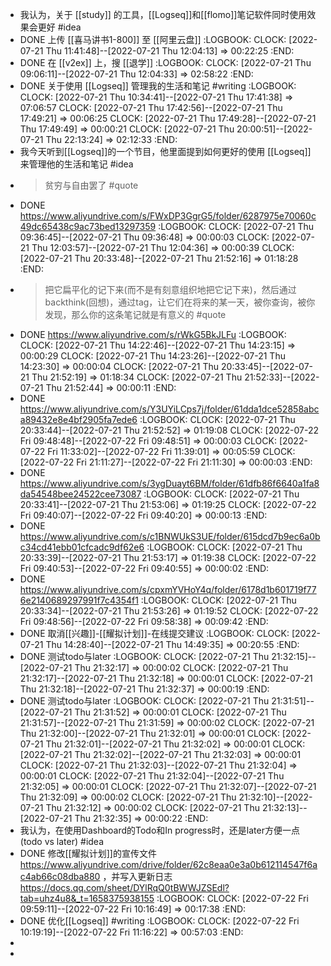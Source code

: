 - 我认为，关于 [[study]] 的工具，[[Logseq]]和[[flomo]]笔记软件同时使用效果会更好 #idea
- DONE 上传 [[喜马讲书1-800]] 至 [[阿里云盘]]
  :LOGBOOK:
  CLOCK: [2022-07-21 Thu 11:41:48]--[2022-07-21 Thu 12:04:13] =>  00:22:25
  :END:
- DONE 在 [[v2ex]] 上，搜 [[退学]]
  :LOGBOOK:
  CLOCK: [2022-07-21 Thu 09:06:11]--[2022-07-21 Thu 12:04:33] =>  02:58:22
  :END:
- DONE 关于使用 [[Logseq]] 管理我的生活和笔记 #writing
  :LOGBOOK:
  CLOCK: [2022-07-21 Thu 10:34:41]--[2022-07-21 Thu 17:41:38] =>  07:06:57
  CLOCK: [2022-07-21 Thu 17:42:56]--[2022-07-21 Thu 17:49:21] =>  00:06:25
  CLOCK: [2022-07-21 Thu 17:49:28]--[2022-07-21 Thu 17:49:49] =>  00:00:21
  CLOCK: [2022-07-21 Thu 20:00:51]--[2022-07-21 Thu 22:13:24] =>  02:12:33
  :END:
- 我今天听到[[Logseq]]的一个节目，他里面提到如何更好的使用 [[Logseq]] 来管理他的生活和笔记 #idea
- >贫穷与自由罢了 #quote
- DONE https://www.aliyundrive.com/s/FWxDP3GgrG5/folder/6287975e70060c49dc65438c9ac73bed13297359
  :LOGBOOK:
  CLOCK: [2022-07-21 Thu 09:36:45]--[2022-07-21 Thu 09:36:48] =>  00:00:03
  CLOCK: [2022-07-21 Thu 12:03:57]--[2022-07-21 Thu 12:04:36] =>  00:00:39
  CLOCK: [2022-07-21 Thu 20:33:48]--[2022-07-21 Thu 21:52:16] =>  01:18:28
  :END:
- >把它扁平化的记下来(而不是有刻意组织地把它记下来)，然后通过backthink(回想)，通过tag，让它们在将来的某一天，被你查询，被你发现，那么你的这条笔记就是有意义的 #quote
- DONE https://www.aliyundrive.com/s/rWkG5BkJLFu
  :LOGBOOK:
  CLOCK: [2022-07-21 Thu 14:22:46]--[2022-07-21 Thu 14:23:15] =>  00:00:29
  CLOCK: [2022-07-21 Thu 14:23:26]--[2022-07-21 Thu 14:23:30] =>  00:00:04
  CLOCK: [2022-07-21 Thu 20:33:45]--[2022-07-21 Thu 21:52:19] =>  01:18:34
  CLOCK: [2022-07-21 Thu 21:52:33]--[2022-07-21 Thu 21:52:44] =>  00:00:11
  :END:
- DONE https://www.aliyundrive.com/s/Y3UYiLCps7j/folder/61dda1dce52858abca89432e8e4bf2905fa7ede6
  :LOGBOOK:
  CLOCK: [2022-07-21 Thu 20:33:44]--[2022-07-21 Thu 21:52:52] =>  01:19:08
  CLOCK: [2022-07-22 Fri 09:48:48]--[2022-07-22 Fri 09:48:51] =>  00:00:03
  CLOCK: [2022-07-22 Fri 11:33:02]--[2022-07-22 Fri 11:39:01] =>  00:05:59
  CLOCK: [2022-07-22 Fri 21:11:27]--[2022-07-22 Fri 21:11:30] =>  00:00:03
  :END:
- DONE https://www.aliyundrive.com/s/3ygDuayt6BM/folder/61dfb86f6640a1fa8da54548bee24522cee73087
  :LOGBOOK:
  CLOCK: [2022-07-21 Thu 20:33:41]--[2022-07-21 Thu 21:53:06] =>  01:19:25
  CLOCK: [2022-07-22 Fri 09:40:07]--[2022-07-22 Fri 09:40:20] =>  00:00:13
  :END:
- DONE https://www.aliyundrive.com/s/c1BNWUkS3UE/folder/615dcd7b9ec6a0bc34cd41ebb01cfcadc9df62e6
  :LOGBOOK:
  CLOCK: [2022-07-21 Thu 20:33:39]--[2022-07-21 Thu 21:53:17] =>  01:19:38
  CLOCK: [2022-07-22 Fri 09:40:53]--[2022-07-22 Fri 09:40:55] =>  00:00:02
  :END:
- DONE https://www.aliyundrive.com/s/cpxmYVHoY4q/folder/6178d1b601719f776e2140689297991f7c4354f1
  :LOGBOOK:
  CLOCK: [2022-07-21 Thu 20:33:34]--[2022-07-21 Thu 21:53:26] =>  01:19:52
  CLOCK: [2022-07-22 Fri 09:48:56]--[2022-07-22 Fri 09:58:38] =>  00:09:42
  :END:
- DONE 取消[[兴趣]]-[[耀拟计划]]-在线提交建议
  :LOGBOOK:
  CLOCK: [2022-07-21 Thu 14:28:40]--[2022-07-21 Thu 14:49:35] =>  00:20:55
  :END:
- DONE 测试todo与later
  :LOGBOOK:
  CLOCK: [2022-07-21 Thu 21:32:15]--[2022-07-21 Thu 21:32:17] =>  00:00:02
  CLOCK: [2022-07-21 Thu 21:32:17]--[2022-07-21 Thu 21:32:18] =>  00:00:01
  CLOCK: [2022-07-21 Thu 21:32:18]--[2022-07-21 Thu 21:32:37] =>  00:00:19
  :END:
- DONE 测试todo与later
  :LOGBOOK:
  CLOCK: [2022-07-21 Thu 21:31:51]--[2022-07-21 Thu 21:31:52] =>  00:00:01
  CLOCK: [2022-07-21 Thu 21:31:57]--[2022-07-21 Thu 21:31:59] =>  00:00:02
  CLOCK: [2022-07-21 Thu 21:32:00]--[2022-07-21 Thu 21:32:01] =>  00:00:01
  CLOCK: [2022-07-21 Thu 21:32:01]--[2022-07-21 Thu 21:32:02] =>  00:00:01
  CLOCK: [2022-07-21 Thu 21:32:02]--[2022-07-21 Thu 21:32:03] =>  00:00:01
  CLOCK: [2022-07-21 Thu 21:32:03]--[2022-07-21 Thu 21:32:04] =>  00:00:01
  CLOCK: [2022-07-21 Thu 21:32:04]--[2022-07-21 Thu 21:32:05] =>  00:00:01
  CLOCK: [2022-07-21 Thu 21:32:07]--[2022-07-21 Thu 21:32:09] =>  00:00:02
  CLOCK: [2022-07-21 Thu 21:32:10]--[2022-07-21 Thu 21:32:12] =>  00:00:02
  CLOCK: [2022-07-21 Thu 21:32:13]--[2022-07-21 Thu 21:32:35] =>  00:00:22
  :END:
- 我认为，在使用Dashboard的Todo和In progress时，还是later方便一点(todo vs later) #idea
- DONE 修改[[耀拟计划]]的宣传文件 https://www.aliyundrive.com/drive/folder/62c8eaa0e3a0b612114547f6ac4ab66c08dba880  ，并写入更新日志 https://docs.qq.com/sheet/DYlRqQ0tBWWJZSEdl?tab=uhz4u8&_t=1658375938155
  :LOGBOOK:
  CLOCK: [2022-07-22 Fri 09:59:11]--[2022-07-22 Fri 10:16:49] =>  00:17:38
  :END:
- DONE 优化[[Logseq]] #writing 
  :LOGBOOK:
  CLOCK: [2022-07-22 Fri 10:19:19]--[2022-07-22 Fri 11:16:22] =>  00:57:03
  :END:
-
-